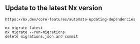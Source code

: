 ## Update to the latest Nx version
```
https://nx.dev/core-features/automate-updating-dependencies

nx migrate latest 
nx migrate --run-migrations
delete migrations.json and commit
```